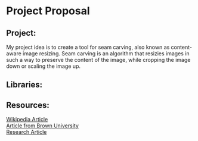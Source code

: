 # Project Proposal
## Project:
My project idea is to create a tool for seam carving, also known as content-aware image resizing. Seam carving is an algorithm that resizies images in such a way to preserve the content of the image, while cropping the image down or scaling the image up.

## Libraries:

## Resources:
[Wikipedia Article](https://en.wikipedia.org/wiki/Seam_carving)  
[Article from Brown University](http://cs.brown.edu/courses/cs129/results/proj3/taox/)  
[Research Article](http://www.faculty.idc.ac.il/arik/SCWeb/imret/index.html)
